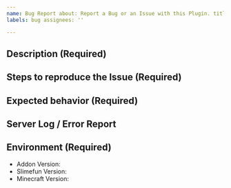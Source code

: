 ```yaml
---
name: Bug Report about: Report a Bug or an Issue with this Plugin. title: ''
labels: bug assignees: ''

---
```


## Description (Required)

<!-- A clear and detailed growth of what exactly the Issue consists of. -->
<!-- Please try to write as much as possible. "it doesn't work" is not sufficient. -->
<!-- Try to write at least 4-6 sentences. -->

## Steps to reproduce the Issue (Required)

<!-- Youtube Videos and Screenshots are recommended! -->

## Expected behavior (Required)

<!-- What did you expect to happen? -->

## Server Log / Error Report

<!-- Take a look at your Server Log and please provide any error reports you can find via https://pastebin.com/ -->
<!-- We may discard your Issue if you just post it here, as it's unreadable for us. Please use Pastebin! -->

## Environment (Required)

<!-- We may also close your Issue if you are not providing the exact version numbers. -->
<!-- "latest" IS NOT A VERSION NUMBER. -->
<!-- You can also just run "/sf versions" and show us a screenshot of that. -->

- Addon Version:
- Slimefun Version:
- Minecraft Version:
